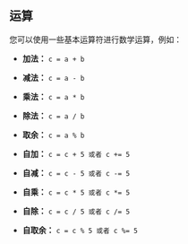 ## 运算

您可以使用一些基本运算符进行数学运算，例如：
* **加法：** ```c = a + b```
* **减法：** ```c = a - b```
* **乘法：** ```c = a * b```
* **除法：** ```c = a / b```
* **取余：** ```c = a % b```

* **自加：** ```c = c + 5 或者 c += 5```
* **自减：** ```c = c - 5 或者 c -= 5```
* **自乘：** ```c = c * 5 或者 c *= 5```
* **自除：** ```c = c / 5 或者 c /= 5```
* **自取余：** ```c = c % 5 或者 c %= 5```
